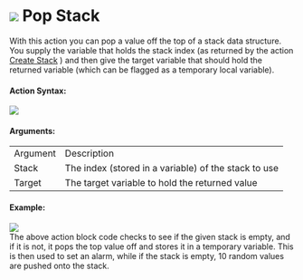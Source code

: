 #  ![](https://gms.magecorn.com/Manual/assets/Images/Scripting_Reference/Drag_And_Drop/Reference/Data_Structures/i_DS_Pop_Stack.png) Pop Stack

With this action you can pop a value off the top of a stack data
structure. You supply the variable that holds the stack index (as
returned by the action [Create Stack](Create_Stack) ) and then give
the target variable that should hold the returned variable (which can be
flagged as a temporary local variable).

#### Action Syntax:

  
![](https://gms.magecorn.com/Manual/assets/Images/Scripting_Reference/Drag_And_Drop/Reference/Data_Structures/a_DS_Pop_Stack.png)  

#### Arguments:

|          |                                                      |
|----------|------------------------------------------------------|
| Argument | Description                                          |
| Stack    | The index (stored in a variable) of the stack to use |
| Target   | The target variable to hold the returned value       |

#### Example:

  
![](https://gms.magecorn.com/Manual/assets/Images/Scripting_Reference/Drag_And_Drop/Reference/Data_Structures/e_DS_Pop_Stack.png)  
The above action block code checks to see if the given stack is empty,
and if it is not, it pops the top value off and stores it in a temporary
variable. This is then used to set an alarm, while if the stack is
empty, 10 random values are pushed onto the stack.
